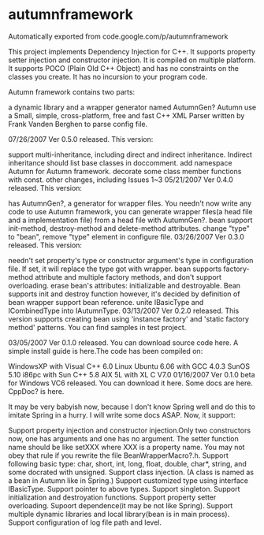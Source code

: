 # autumnframework
Automatically exported from code.google.com/p/autumnframework


This project implements Dependency Injection for C++. It supports property setter injection and constructor injection. It is compiled on multiple platform. It supports POCO (Plain Old C++ Object) and has no constraints on the classes you create. It has no incursion to your program code.

Autumn framework contains two parts:

a dynamic library and
a wrapper generator named AutumnGen?
Autumn use a Small, simple, cross-platform, free and fast C++ XML Parser written by Frank Vanden Berghen to parse config file.

07/26/2007 Ver 0.5.0 released.
This version:

support multi-inheritance, including direct and indirect inheritance. Indirect inheritance should list base classes in doccomment.
add namespace Autumn for Autumn framework.
decorate some class member functions with const.
other changes, including Issues 1~3
05/21/2007 Ver 0.4.0 released.
This version:

has AutumnGen?, a generator for wrapper files. You needn't now write any code to use Autumn framework, you can generate wrapper files(a head file and a implementation file) from a head file with AutumnGen?.
bean support init-method, destroy-method and delete-method attributes.
change "type" to "bean", remove "type" element in configure file.
03/26/2007 Ver 0.3.0 released.
This version:

needn't set property's type or constructor argument's type in configuration file. If set, it will replace the type got with wrapper.
bean supports factory-method attribute and multiple factory methods, and don't support overloading.
erase bean's attributes: initializable and destroyable. Bean supports init and destroy function however, it's decided by definition of bean wrapper
support bean reference.
unite IBasicType and ICombinedType into IAutumnType.
03/13/2007 Ver 0.2.0 released.
This version supports creating bean using 'instance factory' and 'static factory method' patterns. You can find samples in test project.

03/05/2007 Ver 0.1.0 released.
You can download source code here. A simple install guide is here.The code has been compiled on:

WindowsXP with Visual C++ 6.0
Linux Ubuntu 6.06 with GCC 4.0.3
SunOS 5.10 i86pc with Sun C++ 5.8
AIX 5L with XL C V7.0
01/16/2007 Ver 0.1.0 beta for Windows VC6 released.
You can download it here. Some docs are here. CppDoc? is here.

It may be very babyish now, because I don't know Spring well and do this to imitate Spring in a hurry. I will write some docs ASAP. Now, it support:

Support property injection and constructor injection.Only two constructors now, one has arguments and one has no argument. The setter function name should be like setXXX where XXX is a property name. You may not obey that rule if you rewrite the file BeanWrapperMacro?.h.
Support following basic type: char, short, int, long, float, double, char*, string, and some docrated with unsigned.
Support class injection. (A class is named as a bean in Autumn like in Spring.)
Support customized type using interface IBasicType.
Support pointer to above types.
Support singleton.
Support initialization and destroyation functions.
Support property setter overloading.
Supoort dependence(it may be not like Spring).
Support multiple dynamic libraries and local library(bean is in main process).
Support configuration of log file path and level.
